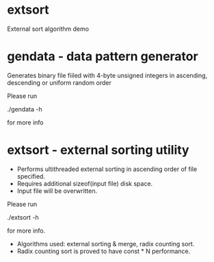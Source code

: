 # extsort
External sort algorithm demo

gendata - data pattern generator
================================
Generates binary file fiiled with 4-byte unsigned integers in ascending, descending or uniform random order

Please run

./gendata -h

for more info

extsort - external sorting utility
=================================
* Performs ultithreaded external sorting in ascending order of file specified.
* Requires additional sizeof(input file) disk space.
* Input file will be overwritten.

Please run

./extsort -h

for more info.

* Algorithms used: external sorting & merge, radix counting sort.
* Radix counting sort is proved to have const * N performance.
